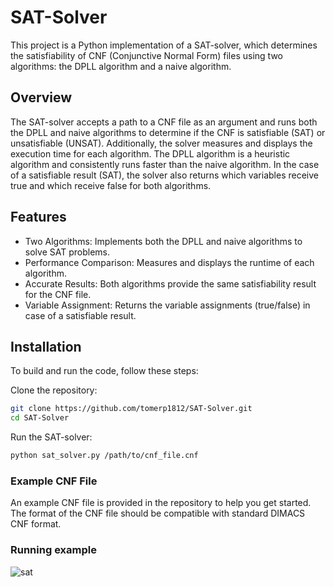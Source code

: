 # SAT-Solver
This project is a Python implementation of a SAT-solver, which determines the satisfiability of CNF (Conjunctive Normal Form) files using two algorithms: the DPLL algorithm and a naive algorithm.

## Overview
The SAT-solver accepts a path to a CNF file as an argument and runs both the DPLL and naive algorithms to determine if the CNF is satisfiable (SAT) or unsatisfiable (UNSAT). Additionally, the solver measures and displays the execution time for each algorithm. The DPLL algorithm is a heuristic algorithm and consistently runs faster than the naive algorithm. In the case of a satisfiable result (SAT), the solver also returns which variables receive true and which receive false for both algorithms.

## Features
- Two Algorithms: Implements both the DPLL and naive algorithms to solve SAT problems.
- Performance Comparison: Measures and displays the runtime of each algorithm.
- Accurate Results: Both algorithms provide the same satisfiability result for the CNF file.
- Variable Assignment: Returns the variable assignments (true/false) in case of a satisfiable result.

## Installation
To build and run the code, follow these steps:

Clone the repository:
```bash
git clone https://github.com/tomerp1812/SAT-Solver.git
cd SAT-Solver
```
Run the SAT-solver:
```bash
python sat_solver.py /path/to/cnf_file.cnf
```

### Example CNF File
An example CNF file is provided in the repository to help you get started. The format of the CNF file should be compatible with standard DIMACS CNF format.

### Running example
![sat](https://github.com/tomerp1812/SAT-Solver/assets/110912180/754abe51-8513-4d32-9b8e-90c88611eeaf)
